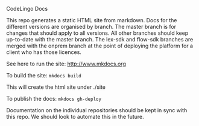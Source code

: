 CodeLingo Docs

This repo generates a static HTML site from markdown. Docs for the different versions are organised by branch. The master branch is for changes that should apply to all versions. All other branches should keep up-to-date with the master branch. The lex-sdk and flow-sdk branches are merged with the onprem branch at the point of deploying the platform for a client who has those licences.

See here to run the site: http://www.mkdocs.org

To build the site: `mkdocs build`

This will create the html site under ./site

To publish the docs: `mkdocs gh-deploy`

Documentation on the individual repositories should be kept in sync with this repo. We should look to automate this in the future.
